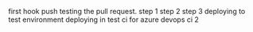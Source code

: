 first hook push
testing the pull request.
step 1
step 2
step 3
deploying to test environment
deploying in test
ci for azure devops
ci 2

